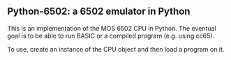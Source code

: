 Python-6502: a 6502 emulator in Python
--------------------------------------

This is an implementation of the MOS 6502 CPU in Python. The eventual goal
is to be able to run BASIC or a compiled program (e.g. using cc65).

To use, create an instance of the CPU object and then load a program on it.
